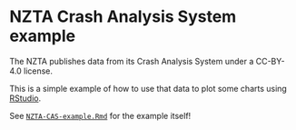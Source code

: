 # NZTA Crash Analysis System example

The NZTA publishes data from its Crash Analysis System under a CC-BY-4.0 license.

This is a simple example of how to use that data to plot some charts using [RStudio](https://www.rstudio.com/).

See [`NZTA-CAS-example.Rmd`](NZTA-CAS-example.Rmd) for the example itself!
